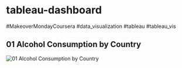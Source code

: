 # tableau-dashboard
#MakeoverMondayCoursera #data_visualization #tableau #tableau_vis 

## 01 Alcohol Consumption by Country
![01 Alcohol Consumption by Country](https://github.com/arianehanbi/tableau-dashboard/assets/37695060/b1ff5be4-3518-4e0b-842b-42dc24b72ae9)
